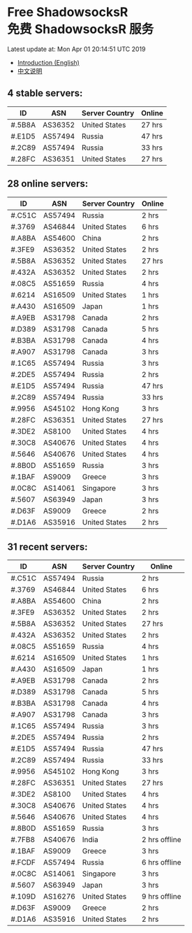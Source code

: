 # Free ShadowsocksR<br>免费 ShadowsocksR 服务

Latest update at: Mon Apr 01 20:14:51 UTC 2019

- [Introduction (English)](https://vision-network.readthedocs.io/en/latest/services/autossr.html)
- [中文说明](https://vision-network.readthedocs.io/zh_CN/latest/services/autossr.html)


## 4 stable servers:

| ID | ASN | Server Country | Online |
| ------ | ------ | ------ | ------ |
| #.5B8A | AS36352 | United States | 27 hrs |
| #.E1D5 | AS57494 | Russia | 47 hrs |
| #.2C89 | AS57494 | Russia | 33 hrs |
| #.28FC | AS36351 | United States | 27 hrs |

## 28 online servers:

| ID | ASN | Server Country | Online |
| ------ | ------ | ------ | ------ |
| #.C51C | AS57494 | Russia | 2 hrs |
| #.3769 | AS46844 | United States | 6 hrs |
| #.A8BA | AS54600 | China | 2 hrs |
| #.3FE9 | AS36352 | United States | 2 hrs |
| #.5B8A | AS36352 | United States | 27 hrs |
| #.432A | AS36352 | United States | 2 hrs |
| #.08C5 | AS51659 | Russia | 4 hrs |
| #.6214 | AS16509 | United States | 1 hrs |
| #.A430 | AS16509 | Japan | 1 hrs |
| #.A9EB | AS31798 | Canada | 2 hrs |
| #.D389 | AS31798 | Canada | 5 hrs |
| #.B3BA | AS31798 | Canada | 4 hrs |
| #.A907 | AS31798 | Canada | 3 hrs |
| #.1C65 | AS57494 | Russia | 3 hrs |
| #.2DE5 | AS57494 | Russia | 2 hrs |
| #.E1D5 | AS57494 | Russia | 47 hrs |
| #.2C89 | AS57494 | Russia | 33 hrs |
| #.9956 | AS45102 | Hong Kong | 3 hrs |
| #.28FC | AS36351 | United States | 27 hrs |
| #.3DE2 | AS8100 | United States | 4 hrs |
| #.30C8 | AS40676 | United States | 4 hrs |
| #.5646 | AS40676 | United States | 4 hrs |
| #.8B0D | AS51659 | Russia | 3 hrs |
| #.1BAF | AS9009 | Greece | 3 hrs |
| #.0C8C | AS14061 | Singapore | 3 hrs |
| #.5607 | AS63949 | Japan | 3 hrs |
| #.D63F | AS9009 | Greece | 2 hrs |
| #.D1A6 | AS35916 | United States | 2 hrs |

## 31 recent servers:

| ID | ASN | Server Country | Online |
| ------ | ------ | ------ | ------ |
| #.C51C | AS57494 | Russia | 2 hrs |
| #.3769 | AS46844 | United States | 6 hrs |
| #.A8BA | AS54600 | China | 2 hrs |
| #.3FE9 | AS36352 | United States | 2 hrs |
| #.5B8A | AS36352 | United States | 27 hrs |
| #.432A | AS36352 | United States | 2 hrs |
| #.08C5 | AS51659 | Russia | 4 hrs |
| #.6214 | AS16509 | United States | 1 hrs |
| #.A430 | AS16509 | Japan | 1 hrs |
| #.A9EB | AS31798 | Canada | 2 hrs |
| #.D389 | AS31798 | Canada | 5 hrs |
| #.B3BA | AS31798 | Canada | 4 hrs |
| #.A907 | AS31798 | Canada | 3 hrs |
| #.1C65 | AS57494 | Russia | 3 hrs |
| #.2DE5 | AS57494 | Russia | 2 hrs |
| #.E1D5 | AS57494 | Russia | 47 hrs |
| #.2C89 | AS57494 | Russia | 33 hrs |
| #.9956 | AS45102 | Hong Kong | 3 hrs |
| #.28FC | AS36351 | United States | 27 hrs |
| #.3DE2 | AS8100 | United States | 4 hrs |
| #.30C8 | AS40676 | United States | 4 hrs |
| #.5646 | AS40676 | United States | 4 hrs |
| #.8B0D | AS51659 | Russia | 3 hrs |
| #.7FB8 | AS40676 | India | 2 hrs offline |
| #.1BAF | AS9009 | Greece | 3 hrs |
| #.FCDF | AS57494 | Russia | 6 hrs offline |
| #.0C8C | AS14061 | Singapore | 3 hrs |
| #.5607 | AS63949 | Japan | 3 hrs |
| #.109D | AS16276 | United States | 9 hrs offline |
| #.D63F | AS9009 | Greece | 2 hrs |
| #.D1A6 | AS35916 | United States | 2 hrs |


